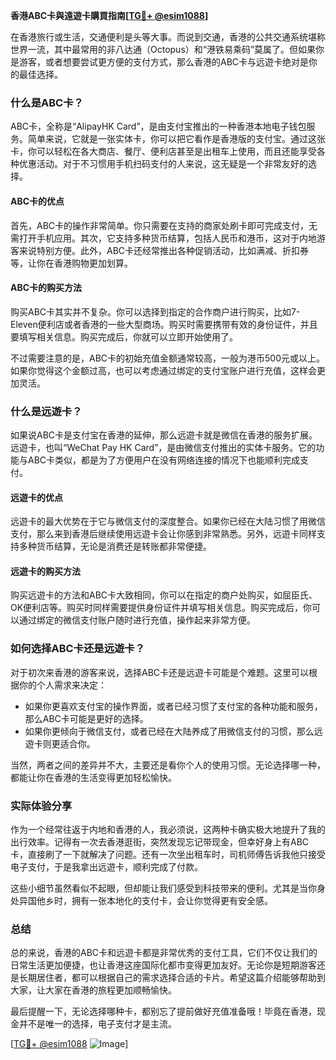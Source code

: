 **香港ABC卡與遠遊卡購買指南[[TG💪+ @esim1088](https://t.me/s/esim1088)]**

在香港旅行或生活，交通便利是头等大事。而说到交通，香港的公共交通系统堪称世界一流，其中最常用的非八达通（Octopus）和“港铁易乘码”莫属了。但如果你是游客，或者想要尝试更方便的支付方式，那么香港的ABC卡与远遊卡绝对是你的最佳选择。

### 什么是ABC卡？

ABC卡，全称是“AlipayHK Card”，是由支付宝推出的一种香港本地电子钱包服务。简单来说，它就是一张实体卡，你可以把它看作是香港版的支付宝。通过这张卡，你可以轻松在各大商店、餐厅、便利店甚至是出租车上使用，而且还能享受各种优惠活动。对于不习惯用手机扫码支付的人来说，这无疑是一个非常友好的选择。

#### ABC卡的优点

首先，ABC卡的操作非常简单。你只需要在支持的商家处刷卡即可完成支付，无需打开手机应用。其次，它支持多种货币结算，包括人民币和港币，这对于内地游客来说特别方便。此外，ABC卡还经常推出各种促销活动，比如满减、折扣券等，让你在香港购物更加划算。

#### ABC卡的购买方法

购买ABC卡其实并不复杂。你可以选择到指定的合作商户进行购买，比如7-Eleven便利店或者香港的一些大型商场。购买时需要携带有效的身份证件，并且要填写相关信息。购买完成后，你就可以立即开始使用了。

不过需要注意的是，ABC卡的初始充值金额通常较高，一般为港币500元或以上。如果你觉得这个金额过高，也可以考虑通过绑定的支付宝账户进行充值，这样会更加灵活。

### 什么是远遊卡？

如果说ABC卡是支付宝在香港的延伸，那么远遊卡就是微信在香港的服务扩展。远遊卡，也叫“WeChat Pay HK Card”，是由微信支付推出的实体卡服务。它的功能与ABC卡类似，都是为了方便用户在没有网络连接的情况下也能顺利完成支付。

#### 远遊卡的优点

远遊卡的最大优势在于它与微信支付的深度整合。如果你已经在大陆习惯了用微信支付，那么来到香港后继续使用远遊卡会让你感到非常熟悉。另外，远遊卡同样支持多种货币结算，无论是消费还是转账都非常便捷。

#### 远遊卡的购买方法

购买远遊卡的方法和ABC卡大致相同，你可以在指定的商户处购买，如屈臣氏、OK便利店等。购买时同样需要提供身份证件并填写相关信息。购买完成后，你可以通过绑定的微信支付账户随时进行充值，操作起来非常方便。

### 如何选择ABC卡还是远遊卡？

对于初次来香港的游客来说，选择ABC卡还是远遊卡可能是个难题。这里可以根据你的个人需求来决定：

- 如果你更喜欢支付宝的操作界面，或者已经习惯了支付宝的各种功能和服务，那么ABC卡可能是更好的选择。
- 如果你更倾向于微信支付，或者已经在大陆养成了用微信支付的习惯，那么远遊卡则更适合你。

当然，两者之间的差异并不大，主要还是看你个人的使用习惯。无论选择哪一种，都能让你在香港的生活变得更加轻松愉快。

### 实际体验分享

作为一个经常往返于内地和香港的人，我必须说，这两种卡确实极大地提升了我的出行效率。记得有一次去香港逛街，突然发现忘记带现金，但幸好身上有ABC卡，直接刷了一下就解决了问题。还有一次坐出租车时，司机师傅告诉我他只接受电子支付，于是我拿出远遊卡，顺利完成了付款。

这些小细节虽然看似不起眼，但却能让我们感受到科技带来的便利。尤其是当你身处异国他乡时，拥有一张本地化的支付卡，会让你觉得更有安全感。

### 总结

总的来说，香港的ABC卡和远遊卡都是非常优秀的支付工具，它们不仅让我们的日常生活更加便捷，也让香港这座国际化都市变得更加友好。无论你是短期游客还是长期居住者，都可以根据自己的需求选择合适的卡片。希望这篇介绍能够帮助到大家，让大家在香港的旅程更加顺畅愉快。

最后提醒一下，无论选择哪种卡，都别忘了提前做好充值准备哦！毕竟在香港，现金并不是唯一的选择，电子支付才是主流。

[[TG💪+ @esim1088](https://t.me/s/esim1088) ![Image](https://i.postimg.cc/4NQfJmqS/Snipaste-2025-05-13-00-14-12.png)]